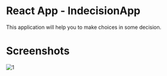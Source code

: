 # React App - IndecisionApp
This application will help you to make choices in some decision.


# Screenshots
![1](https://user-images.githubusercontent.com/58659160/87654606-d5bd6080-c75f-11ea-9af3-a5a3c48a0c62.jpg)


